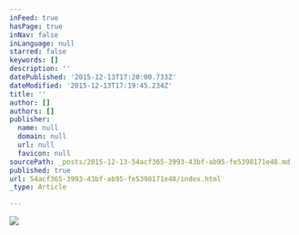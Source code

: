 ```yaml
---
inFeed: true
hasPage: true
inNav: false
inLanguage: null
starred: false
keywords: []
description: ''
datePublished: '2015-12-13T17:20:00.733Z'
dateModified: '2015-12-13T17:19:45.234Z'
title: ''
author: []
authors: []
publisher:
  name: null
  domain: null
  url: null
  favicon: null
sourcePath: _posts/2015-12-13-54acf365-3993-43bf-ab95-fe5398171e48.md
published: true
url: 54acf365-3993-43bf-ab95-fe5398171e48/index.html
_type: Article

---
```

![](https://the-grid-user-content.s3-us-west-2.amazonaws.com/b6161794-dd95-4f60-a966-33c75f74e0ff.jpg)